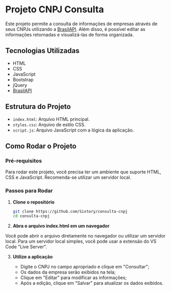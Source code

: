 # Projeto CNPJ Consulta

Este projeto permite a consulta de informações de empresas através de seus CNPJs utilizando a [BrasilAPI](https://brasilapi.com.br/). Além disso, é possível editar as informações retornadas e visualizá-las de forma organizada.

## Tecnologias Utilizadas

- HTML
- CSS
- JavaScript
- Bootstrap
- jQuery
- [BrasilAPI](https://brasilapi.com.br/)

## Estrutura do Projeto

- `index.html`: Arquivo HTML principal.
- `styles.css`: Arquivo de estilo CSS.
- `script.js`: Arquivo JavaScript com a lógica da aplicação.

## Como Rodar o Projeto

### Pré-requisitos

Para rodar este projeto, você precisa ter um ambiente que suporte HTML, CSS e JavaScript. Recomenda-se utilizar um servidor local.

### Passos para Rodar

1. **Clone o repositório**

   ```bash
   git clone https://github.com/Sixtory/consulta-cnpj
   cd consulta-cnpj

2. **Abra o arquivo index.html em um navegador**

  Você pode abrir o arquivo diretamente no navegador ou utilizar um servidor local. Para um servidor local simples, você pode usar a extensão do VS Code "Live Server".

3. **Utilize a aplicação**

   - Digite o CNPJ no campo apropriado e clique em "Consultar";
   - Os dados da empresa serão exibidos na tela;
   - Clique em "Editar" para modificar as informações;
   - Após a edição, clique em "Salvar" para atualizar os dados exibidos.